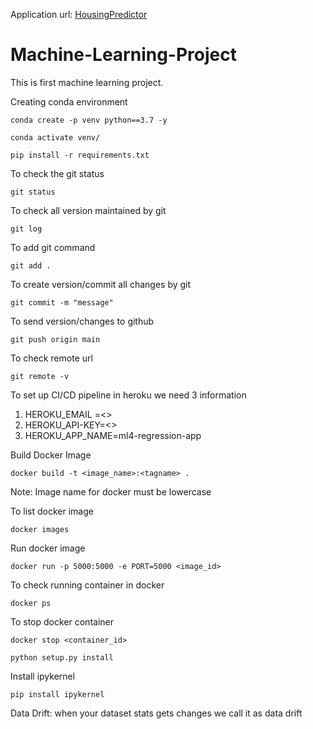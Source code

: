 Application url:
[HousingPredictor](https://ml4-regression-app.herokuapp.com/)


# Machine-Learning-Project



This is first machine learning project.


Creating conda environment
```
conda create -p venv python==3.7 -y
```

```
conda activate venv/
```
```
pip install -r requirements.txt
````
To check the git status
```
git status
```
To check all version maintained by git
```
git log
```
To add git command
```
git add .
```

To create version/commit all changes by git 
```
git commit -m "message"
```

To send version/changes to github
```
git push origin main
```
To check remote  url
```
git remote -v
```


To set up CI/CD pipeline in heroku we need 3 information

1. HEROKU_EMAIL =<>
2. HEROKU_API-KEY=<>
3. HEROKU_APP_NAME=ml4-regression-app



Build Docker Image
```
docker build -t <image_name>:<tagname> .
```

Note: Image name for docker must be lowercase

To list docker image
```
docker images
```


Run docker image
```
docker run -p 5000:5000 -e PORT=5000 <image_id>
```
To check running container in docker
```
docker ps
```

To stop docker container
```
docker stop <container_id>
```



```
python setup.py install
```


Install ipykernel
```
pip install ipykernel
```


Data Drift:
when your dataset stats gets changes we call it as data drift